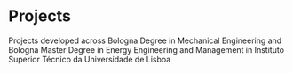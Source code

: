 # Projects
Projects developed across Bologna Degree in Mechanical Engineering and Bologna Master Degree in Energy Engineering and Management in Instituto Superior Técnico da Universidade de Lisboa

